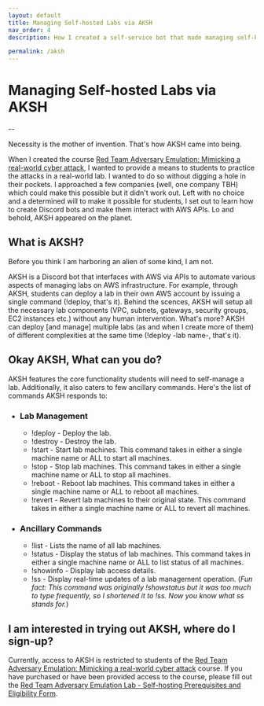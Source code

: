 ```yaml
---
layout: default
title: Managing Self-hosted Labs via AKSH 
nav_order: 4
description: How I created a self-service bot that made managing self-hosted labs a piece of cake. Meet AKSH, you'll love it. 

permalink: /aksh
---
```

# Managing Self-hosted Labs via AKSH

--

Necessity is the mother of invention. That's how AKSH came into being.

When I created the course [Red Team Adversary Emulation: Mimicking a real-world cyber attack](https://yks.red/RTAE), I wanted to provide a means to students to practice the attacks in a real-world lab. I wanted to do so without digging a hole in their pockets. I approached a few companies (well, one company TBH) which could make this possible but it didn't work out. Left with no choice and a determined will to make it possible for students, I set out to learn how to create Discord bots and make them interact with AWS APIs. Lo and behold, AKSH appeared on the planet.

## What is AKSH?

Before you think I am harboring an alien of some kind, I am not. 

AKSH is a Discord bot that interfaces with AWS via APIs to automate various aspects of managing labs on AWS infrastructure. For example, through AKSH, students can deploy a lab in their own AWS account by issuing a single command (!deploy, that's it). Behind the scences, AKSH will setup all the necessary lab components (VPC, subnets, gateways, security groups, EC2 instances etc.) without any human intervention. What's more? AKSH can deploy [and manage] multiple labs (as and when I create more of them) of different complexities at the same time (!deploy -lab name-, that's it).     

## Okay AKSH, What can you do?

AKSH features the core functionality students will need to self-manage a lab. Additionally, it also caters to few ancillary commands. Here's the list of commands AKSH responds to:

 - ### Lab Management
   - !deploy - Deploy the lab.
   - !destroy - Destroy the lab.
   - !start - Start lab machines. This command takes in either a single machine name or ALL to start all machines.
   - !stop - Stop lab machines. This command takes in either a single machine name or ALL to stop all machines.
   - !reboot - Reboot lab machines. This command takes in either a single machine name or ALL to reboot all machines.
   - !revert - Revert lab machines to their original state. This command takes in either a single machine name or ALL to revert all machines.
     
 - ### Ancillary Commands
   - !list - Lists the name of all lab machines.
   - !status - Display the status of lab machines. This command takes in either a single machine name or ALL to list status of all machines.
   - !showinfo - Display lab access details.
   - !ss - Display real-time updates of a lab management operation. (_Fun fact: This command was originally !showstatus but it was too much to type frequently, so I shortened it to !ss. Now you know what ss stands for._)

## I am interested in trying out AKSH, where do I sign-up?

Currently, access to AKSH is restricted to students of the [Red Team Adversary Emulation: Mimicking a real-world cyber attack](https://yks.red/RTAE) course. If you have purchased or have been provided access to the course, please fill out the [Red Team Adversary Emulation Lab - Self-hosting Prerequisites and Eligibility Form](https://yks.red/RTAELabForm).
 
